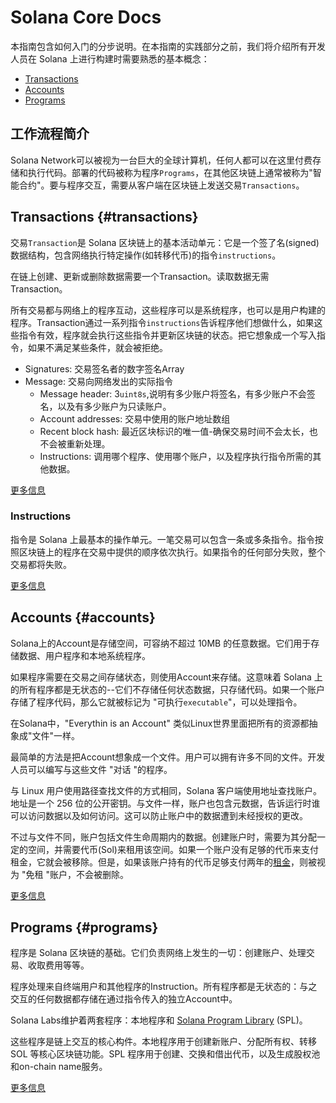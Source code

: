 # Solana Core Docs

本指南包含如何入门的分步说明。在本指南的实践部分之前，我们将介绍所有开发人员在 Solana 上进行构建时需要熟悉的基本概念：

* [Transactions](#transactions)
* [Accounts](#accounts)
* [Programs](#programs)

## 工作流程简介

Solana Network可以被视为一台巨大的全球计算机，任何人都可以在这里付费存储和执行代码。部署的代码被称为程序`Programs`，在其他区块链上通常被称为"智能合约"。要与程序交互，需要从客户端在区块链上发送交易`Transactions`。

## Transactions {#transactions}

交易`Transaction`是 Solana 区块链上的基本活动单元：它是一个签了名(signed)数据结构，包含网络执行特定操作(如转移代币)的指令`instructions`。

在链上创建、更新或删除数据需要一个Transaction。读取数据无需Transaction。

所有交易都与网络上的程序互动，这些程序可以是系统程序，也可以是用户构建的程序。Transaction通过一系列指令`instructions`告诉程序他们想做什么，如果这些指令有效，程序就会执行这些指令并更新区块链的状态。把它想象成一个写入指令，如果不满足某些条件，就会被拒绝。

* Signatures: 交易签名者的数字签名Array
* Message: 交易向网络发出的实际指令
  * Message header: 3`uint8s`,说明有多少账户将签名，有多少账户不会签名，以及有多少账户为只读账户。
  * Account addresses: 交易中使用的账户地址数组
  * Recent block hash: 最近区块标识的唯一值-确保交易时间不会太长，也不会被重新处理。
  * Instructions: 调用哪个程序、使用哪个账户，以及程序执行指令所需的其他数据。
  
[更多信息](./transactions)

### Instructions

指令是 Solana 上最基本的操作单元。一笔交易可以包含一条或多条指令。指令按照区块链上的程序在交易中提供的顺序依次执行。如果指令的任何部分失败，整个交易都将失败。

[更多信息](./instructions)

## Accounts {#accounts}

Solana上的Account是存储空间，可容纳不超过 10MB 的任意数据。它们用于存储数据、用户程序和本地系统程序。

如果程序需要在交易之间存储状态，则使用Account来存储。这意味着 Solana 上的所有程序都是无状态的--它们不存储任何状态数据，只存储代码。如果一个账户存储了程序代码，那么它就被标记为 "可执行`executable`"，可以处理指令。

在Solana中，"Everythin is an Account" 类似Linux世界里面把所有的资源都抽象成"文件"一样。

最简单的方法是把Account想象成一个文件。用户可以拥有许多不同的文件。开发人员可以编写与这些文件 "对话 "的程序。

与 Linux 用户使用路径查找文件的方式相同，Solana 客户端使用地址查找账户。地址是一个 256 位的公开密钥。与文件一样，账户也包含元数据，告诉运行时谁可以访问数据以及如何访问。这可以防止账户中的数据遭到未经授权的更改。

不过与文件不同，账户包括文件生命周期内的数据。创建账户时，需要为其分配一定的空间，并需要代币(Sol)来租用该空间。如果一个账户没有足够的代币来支付租金，它就会被移除。但是，如果该账户持有的代币足够支付两年的[租金](../intro/rent)，则被视为 "免租 "账户，不会被删除。

[更多信息](./account)

## Programs {#programs}

程序是 Solana 区块链的基础。它们负责网络上发生的一切：创建账户、处理交易、收取费用等等。

程序处理来自终端用户和其他程序的Instruction。所有程序都是无状态的：与之交互的任何数据都存储在通过指令传入的独立Account中。

Solana Labs维护着两套程序：本地程序和 [Solana Program Library](https://spl.solana.com/) (SPL)。

这些程序是链上交互的核心构件。本地程序用于创建新账户、分配所有权、转移 SOL 等核心区块链功能。SPL 程序用于创建、交换和借出代币，以及生成股权池和on-chain name服务。

[更多信息](./programs)
